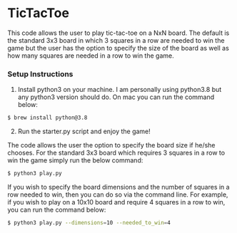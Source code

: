 # TicTacToe

This code allows the user to play tic-tac-toe on a NxN board. The default is the standard 3x3 board in which 
3 squares in a row are needed to win the game but the user has the option to specify the size of the board
as well as how many squares are needed in a row to win the game.

### Setup Instructions

1) Install python3 on your machine. I am personally using python3.8 but any python3 version should do. On mac you can run the command below:
```sh
$ brew install python@3.8
```
2) Run the starter.py script and enjoy the game!

The code allows the user the option to specify the board size if he/she chooses.
For the standard 3x3 board which requires 3 squares in a row to win the game simply run the below command:
 ```sh
$ python3 play.py
```
If you wish to specify the board dimensions and the number of squares in a row needed to win, then you can do so via 
the command line. For example, if you wish to play on a 10x10 board and require 4 squares in a row to win, you can run
the command below:
 ```sh
$ python3 play.py --dimensions=10 --needed_to_win=4
```